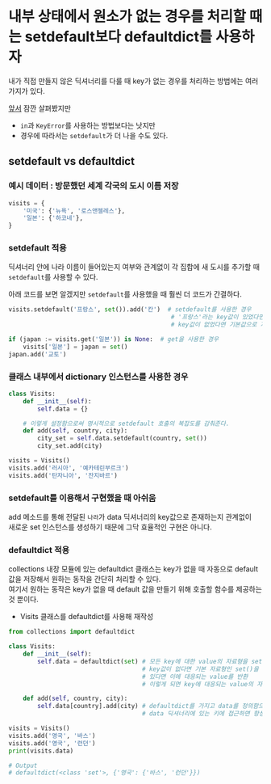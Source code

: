 # 내부 상태에서 원소가 없는 경우를 처리할 때는 setdefault보다 defaultdict를 사용하자 

내가 직접 만들지 않은 딕셔너리를 다룰 때 key가 없는 경우를 처리하는 방법에는 여러 가지가 있다. 

[앞서](chapter2/way_16.md) 잠깐 살펴봤지만
- `in`과 `KeyError`를 사용하는 방법보다는 낫지만
- 경우에 따라서는 `setdefault`가 더 나을 수도 있다.

## setdefault vs defaultdict

### 예시 데이터 : 방문했던 세계 각국의 도시 이름 저장
``` python
visits = {
    '미국': {'뉴욕', '로스앤젤레스'},
    '일본': {'하코네'},
}
```

### setdefault 적용 

딕셔너리 안에 나라 이름이 들어있는지 여부와 관계없이 각 집합에 새 도시를 추가할 때 `setdefault`를 사용할 수 있다. 

아래 코드를 보면 알겠지만 `setdefault`를 사용했을 때 훨씬 더 코드가 간결하다. 
``` python
visits.setdefault('프랑스', set()).add('칸')  # setdefault를 사용한 경우
                                             # '프랑스'라는 key값이 있었다면 그에 대응되는 value를 반환
                                             # key값이 없었다면 기본값으로 지정한 빈 집합(set())이 반환

if (japan := visits.get('일본')) is None:  # get을 사용한 경우 
    visits['일본'] = japan = set()
japan.add('교토') 
```

### 클래스 내부에서 dictionary 인스턴스를 사용한 경우 

``` python
class Visits:
    def __init__(self):
        self.data = {}

    # 이렇게 설정함으로써 명시적으로 setdefault 호출의 복잡도를 감춰준다. 
    def add(self, country, city):
        city_set = self.data.setdefault(country, set())
        city_set.add(city)

visits = Visits()
visits.add('러시아', '예카테린부르크')
visits.add('탄자니아', '잔지바르')
```

### setdefault를 이용해서 구현했을 때 아쉬움 

add 메소드를 통해 전달된 `나라`가 data 딕셔너리의 key값으로 존재하는지 관계없이  
새로운 set 인스턴스를 생성하기 때문에 그닥 효율적인 구현은 아니다. 

### defaultdict 적용

collections 내장 모듈에 있는 defaultdict 클래스는 key가 없을 때 자동으로 default 값을 저장해서 원하는 동작을 간단히 처리할 수 있다.  
여기서 원하는 동작은 key가 없을 때 default 값을 만들기 위해 호출할 함수를 제공하는 것 뿐이다. 

- Visits 클래스를 defaultdict를 사용해 재작성 
``` python
from collections import defaultdict

class Visits:
    def __init__(self):
        self.data = defaultdict(set) # 모든 key에 대한 value의 자료형을 set으로 지정
                                     # key값이 없다면 기본 자료형인 set()을 반환
                                     # 있다면 이에 대응되는 value를 반환
                                     # 이렇게 되면 key에 대응되는 value의 자료형은 무조건 set이여야 한다.  

    def add(self, country, city):
        self.data[country].add(city) # defaultdict를 가지고 data를 정의함으로써
                                     # data 딕셔너리에 있는 키에 접근하면 항상 기존 set 인스턴스가 반환된다고 가정할 수 있음 

visits = Visits()
visits.add('영국', '바스')
visits.add('영국', '런던')
print(visits.data)

# Output
# defaultdict(<class 'set'>, {'영국': {'바스', '런던'}})
```

















